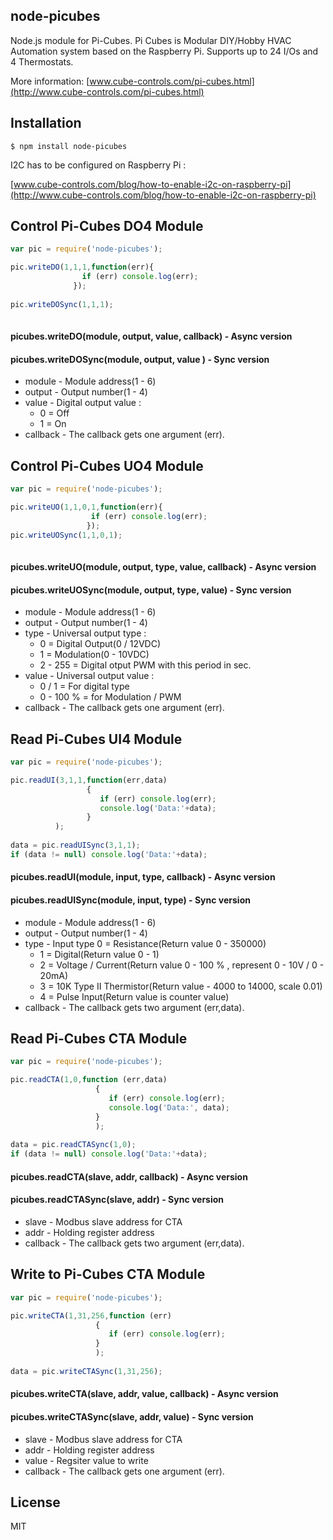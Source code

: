 ## node-picubes   

Node.js module for Pi-Cubes.
Pi Cubes is Modular DIY/Hobby HVAC Automation system based on the Raspberry Pi. 
Supports up to 24 I/Os and 4 Thermostats.

More information: [www.cube-controls.com/pi-cubes.html](http://www.cube-controls.com/pi-cubes.html)

## Installation

    $ npm install node-picubes

I2C has to be configured on Raspberry Pi :

[www.cube-controls.com/blog/how-to-enable-i2c-on-raspberry-pi](http://www.cube-controls.com/blog/how-to-enable-i2c-on-raspberry-pi)

## Control Pi-Cubes DO4 Module

```js
var pic = require('node-picubes');

pic.writeDO(1,1,1,function(err){
	            if (err) console.log(err);
   	          });
			  
pic.writeDOSync(1,1,1);			  
			  
```

#### picubes.writeDO(module, output, value, callback) - Async version
#### picubes.writeDOSync(module, output, value )      - Sync version

- module - Module address(1 - 6)
- output - Output number(1 - 4)
- value  - Digital output value :
  - 0 = Off
  - 1 = On
- callback - The callback gets one argument (err).

## Control Pi-Cubes UO4 Module

```js
var pic = require('node-picubes');

pic.writeUO(1,1,0,1,function(err){
	              if (err) console.log(err);
   	             });
pic.writeUOSync(1,1,0,1);					 
				 
```

#### picubes.writeUO(module, output, type, value, callback) - Async version
#### picubes.writeUOSync(module, output, type, value)       - Sync version

- module - Module address(1 - 6)
- output - Output number(1 - 4)
- type   - Universal output type :
  - 0 = Digital Output(0 / 12VDC)
  - 1 = Modulation(0 - 10VDC)
  - 2 - 255 = Digital otput PWM with this period in sec.
- value  - Universal output value :
  - 0 / 1 = For digital type
  - 0 - 100 % = for Modulation / PWM
- callback - The callback gets one argument (err).

## Read Pi-Cubes UI4 Module

```js
var pic = require('node-picubes');

pic.readUI(3,1,1,function(err,data)
                 {
	                if (err) console.log(err);
                    console.log('Data:'+data);
   	             }
          );
		  
data = pic.readUISync(3,1,1);
if (data != null) console.log('Data:'+data);		  
```

#### picubes.readUI(module, input, type, callback) - Async version
#### picubes.readUISync(module, input, type)       - Sync version

- module - Module address(1 - 6)
- output - Output number(1 - 4)
- type   - Input type
0 = Resistance(Return value 0 - 350000)
  - 1 = Digital(Return value 0 - 1)
  - 2 = Voltage / Current(Return value 0 - 100 % , represent 0 - 10V / 0 - 20mA)
  - 3 = 10K Type II Thermistor(Return value - 4000 to 14000, scale 0.01)
  - 4 = Pulse Input(Return value is counter value)
- callback - The callback gets two argument (err,data).


## Read Pi-Cubes CTA Module

```js
var pic = require('node-picubes');

pic.readCTA(1,0,function (err,data)
				   {
				      if (err) console.log(err);
				      console.log('Data:', data);
				   }
				   );
		  
data = pic.readCTASync(1,0);
if (data != null) console.log('Data:'+data);		  
```

#### picubes.readCTA(slave, addr, callback) - Async version
#### picubes.readCTASync(slave, addr)       - Sync version

- slave - Modbus slave address for CTA
- addr  - Holding register address
- callback - The callback gets two argument (err,data).


## Write to Pi-Cubes CTA Module

```js
var pic = require('node-picubes');

pic.writeCTA(1,31,256,function (err)
				   {
				      if (err) console.log(err);
				   }
				   );
		  
data = pic.writeCTASync(1,31,256);
```

#### picubes.writeCTA(slave, addr, value, callback) - Async version
#### picubes.writeCTASync(slave, addr, value)       - Sync version

- slave - Modbus slave address for CTA
- addr  - Holding register address
- value - Regsiter value to write
- callback - The callback gets one argument (err).


License
----

MIT

